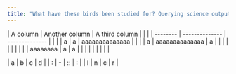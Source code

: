 ```yaml
---
title: "What have these birds been studied for? Querying science outputs with R"
---
```


| A column | Another column | A third column |  |  | 
| -------- | -------------- | -------------- |  |  |
| a        | a              | aaaaaaaaaaaaaa |  |  | 
| a        | aaaaaaaaaaaaaa | a              |  |  | 
|          |                |                |  |  | 
| aaaaaaaa | a              | a              |  |  | 
|          |                |                |  |  | 

| a | b | c | d |
| : | - | :: | : |
| l | n | c | r |


